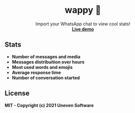 <h1 align="center">wappy 💌</h1>

<p align="center">
  Import your WhatsApp chat to view cool stats!<br/>
<a href="https://unevensoftware.github.io/wappy" target="__blank"><b>Live demo<b></a>
</p>

## Stats
- Number of messages and media
- Messages distribuition over hours
- Most used words and emojis
- Average response time
- Number of conversation started

## License
MIT - Copyright (c) 2021 Uneven Software
